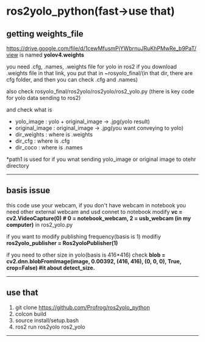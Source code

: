 # ros2yolo_python(fast->use that)

## getting weights_file
https://drive.google.com/file/d/1cewMfusmPjYWbrnuJRuKhPMwRe_b9PaT/view
is named <strong>yolov4.weights</strong> 

you need .cfg, .names, .weights file for yolo in ros2
if you download .weights file in that link, you put that in ~rosyolo_final/(in that dir, there are cfg folder, and then you can check .cfg and .names)
  
also  check rosyolo_final/ros2yolo/ros2yolo/ros2_yolo.py
(there is key code for yolo data sending to ros2)  

and check  what is
* yolo_image : yolo + original_image -> .jpg(yolo result)
* original_image : original_image -> .jpg(you want conveying to yolo)
* dir_weights : where is .weights
* dir_cfg :  where is .cfg
* dir_coco : where is .names

*path1 is used for if you wnat sending yolo_image or original image to otehr directory

---------------------------------------------------------------------------------------

## basis issue

this code use your webcam, if you don't have webcam in notebook you need other external webcam and usd connet to notebook
modify  <strong>vc = cv2.VideoCapture(0) # 0 = notebook_webcam, 2 = usb_webcam (in my computer)</strong> in ros2_yolo.py

if you want to modify publishing frequency(basis is 1) modifiy <strong> ros2yolo_publisher = Ros2yoloPublisher(1) </strong>

if you need to other size in yolo(basis is 416*416) check <strong> blob = cv2.dnn.blobFromImage(image, 0.00392, (416, 416), (0, 0, 0), True, crop=False) #it about detect_size. </strong> 

----------------------------------------------------------------------------------------------------------------------------

## <strong>use that</strong>

1. git clone https://github.com/Profrog/ros2yolo_python
2. colcon build
3. source install/setup.bash
4. ros2 run ros2yolo ros2_yolo

------------------------------












